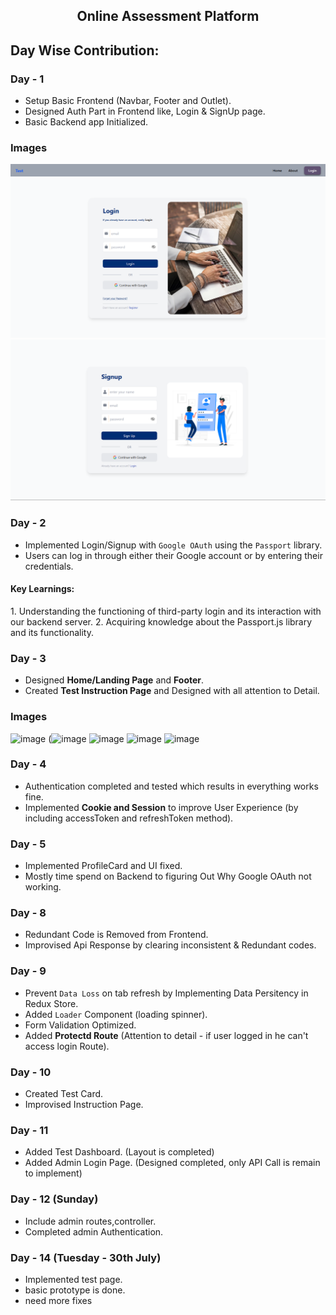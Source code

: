 <h2 align="center">Online Assessment Platform</h2>

## Day Wise Contribution:

### Day - 1
- Setup Basic Frontend (Navbar, Footer and Outlet).
- Designed Auth Part in Frontend like, Login & SignUp page.
- Basic Backend app Initialized.

### Images
![Navbar](https://github.com/amish0301/OA-Platform/blob/master/client/public/navbar.png)
![Login Page](https://github.com/amish0301/OA-Platform/blob/master/client/public/login.png)
![SignUp Page](https://github.com/amish0301/OA-Platform/blob/master/client/public/signup.png)

### Day - 2
- Implemented Login/Signup with `Google OAuth` using the `Passport` library.
- Users can log in through either their Google account or by entering their credentials.

<h4>Key Learnings:</h4>
1. Understanding the functioning of third-party login and its interaction with our backend server.
2. Acquiring knowledge about the Passport.js library and its functionality.

### Day - 3
- Designed **Home/Landing Page** and **Footer**.
- Created **Test Instruction Page** and Designed with all attention to Detail.

### Images
![image](https://github.com/user-attachments/assets/e0e8bb85-1508-4341-afe0-403a128c8824)
(![image](https://github.com/user-attachments/assets/d3146755-dc16-4f61-8a81-4456ade17673)
![image](https://github.com/user-attachments/assets/9e0a1da3-9eca-4464-a9de-8986ba29184b)
![image](https://github.com/user-attachments/assets/af696ad4-36e7-43fd-9487-b1d67e08db21)
![image](https://github.com/user-attachments/assets/e1582dd7-d67d-4b38-8b85-cb0db83c9ed1)

### Day - 4
- Authentication completed and tested which results in everything works fine.
- Implemented **Cookie and Session** to improve User Experience (by including accessToken and refreshToken method).

### Day - 5
- Implemented ProfileCard and UI fixed.
- Mostly time spend on Backend to figuring Out Why Google OAuth not working.

### Day - 8
- Redundant Code is Removed from Frontend.
- Improvised Api Response by clearing inconsistent & Redundant codes.

### Day - 9
- Prevent `Data Loss` on tab refresh by Implementing Data Persitency in Redux Store.
- Added `Loader` Component (loading spinner).
- Form Validation Optimized.
- Added **Protectd Route** (Attention to detail - if user logged in he can't access login Route). 

### Day - 10
- Created Test Card.
- Improvised Instruction Page.

### Day - 11
- Added Test Dashboard. (Layout is completed)
- Added Admin Login Page. (Designed completed, only API Call is remain to implement)

### Day - 12 (Sunday)
- Include admin routes,controller.
- Completed admin Authentication.

### Day - 14 (Tuesday - 30th July)
- Implemented test page.
- basic prototype is done.
- need more fixes
